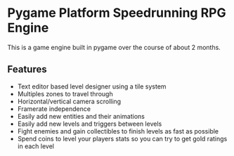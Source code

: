 # Pygame Platform Speedrunning RPG Engine

This is a game engine built in pygame over the course of about 2 months. 

## Features

- Text editor based level designer using a tile system
- Multiples zones to travel through
- Horizontal/vertical camera scrolling
- Framerate independence
- Easily add new entities and their animations
- Easily add new levels and triggers between levels
- Fight enemies and gain collectibles to finish levels as fast as possible
- Spend coins to level your players stats so you can try to get gold ratings in each level
